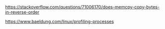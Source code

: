 https://stackoverflow.com/questions/71006170/does-memcpy-copy-bytes-in-reverse-order

https://www.baeldung.com/linux/profiling-processes
